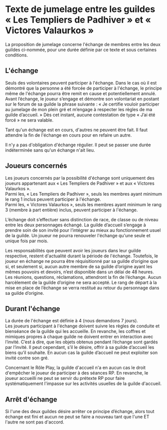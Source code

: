 # Texte de jumelage entre les guildes « Les Templiers de Padhiver » et « Victores Valaurkos »

La proposition de jumelage concerne l'échange de membres entre les deux guildes ci-nommée, pour une durée définie par ce texte et sous certaines conditions.

## L'échange	
Seuls des volontaires peuvent participer à l'échange. Dans le cas où il est démontré que la personne a été forcée de participer à l'échange, le principe même de l'échange pourra être remit en cause et potentiellement annulé.<br>
Avant l’échange, le joueur s’engage et démontre son volontariat en postant sur le forum de sa guilde la phrase suivante : « Je certifie vouloir participer au jumelage de mon plein gré et m’engage à respecter les règles de ma guilde d’accueil. » Dès cet instant, aucune contestation de type « J’ai été forcé » ne sera valable.

Tant qu'un échange est en cours, d'autres ne peuvent être fait. Il faut attendre la fin de l'échange en cours pour en refaire un autre.

Il n'y a pas d'obligation d'échange régulier. Il peut se passer une durée indéterminée sans qu'un échange n'ait lieu.

## Joueurs concernés
Les joueurs concernés par la possibilité d'échange sont uniquement des joueurs appartenant aux « Les Templiers de Padhiver » et aux « Victores Valaurkos ».<br>
Parmi les, « Les Templiers de Padhiver », seuls les membres ayant minimum le rang 1 inclus peuvent participer à l'échange.<br>
Parmi les, « Victores Valaurkos », seuls les membres ayant minimum le rang 3 (membre à part entière) inclus, peuvent participer à l'échange.

L’échange doit s’effectuer sans distinction de race, de classe ou de niveau entre les deux personnages échangé. La guilde d’accueil s’engage à prendre soin de son invité pour l’intégrer au mieux au fonctionnement usuel de la guilde. Un joueur ne pourra renouveler l'échange qu'une seule et unique fois par mois.

Les responsabilités que peuvent avoir les joueurs dans leur guilde respective, restent d'actualité durant la période de l'échange. Toutefois, le joueur en échange ne pourra être réquisitionné par sa guilde d’origine que si, et seulement si, aucun autre membre de sa guilde d’origine ayant les mêmes pouvoirs et devoirs, n’est disponible dans un délai de 48 heures. Les réunions, questions, réclamations, attendront la fin de l’échange. Aucun harcèlement de la guilde d’origine ne sera accepté. Le rang de départ à la mise en place de l’échange se verra restitué au retour du personnage dans sa guilde d’origine.

## Durant l'échange
La durée de l'échange est définie à 4 (nous demandons 7 jours).<br>
Les joueurs participant à l'échange doivent suivre les règles de conduite et bienséance de la guilde qui les accueille. En revanche, les coffres et mimiques propres à chaque guilde ne doivent entrer en interaction avec l’invité. C’est à dire, que les objets obtenus pendant l’échange sont gardés par l’invité. Il peut cependant, s’il le désire, offrir à sa guilde d’accueil les biens qu’il souhaite. En aucun cas la guilde d’accueil ne peut exploiter son invité contre son gré.

Concernant le Rôle Play, la guilde d'accueil n'a en aucun cas le droit d'empêcher le joueur de participer à des séances RP. En revanche, le joueur accueilli ne peut se servir du prétexte RP pour faire systématiquement l'impasse sur les activités usuelles de la guilde d'accueil. 

## Arrêt d'échange
Si l'une des deux guildes désire arrêter ce principe d’échange, alors tout échange est fini et aucun ne peut se faire a nouveau tant que l'une ET l'autre ne sont pas d'accord. 
